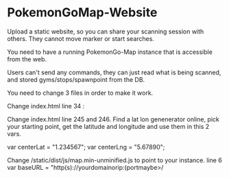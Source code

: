 # PokemonGoMap-Website
Upload a static website, so you can share your scanning session with others. They cannot move marker or start searches.

You need to have a running PokemonGo-Map instance that is accessible from the web.

Users can't send any commands, they can just read what is being scanned, and stored gyms/stops/spawnpoint from the DB.

You need to change 3 files in order to make it work.


Change index.html line 34 :
<script>var baseURL = "http(s)://yourdomain.tld/";></script> 

Change index.html line 245 and 246. Find a lat lon genenerator online, pick your starting point, get the latitude and longitude and use them in this 2 vars.

var centerLat = "1.234567";
var centerLng = "5.67890";


Change /static/dist/js/map.min-unminified.js to point to your instance.
line 6
var baseURL = "http(s)://yourdomainorip:(portmaybe>/
